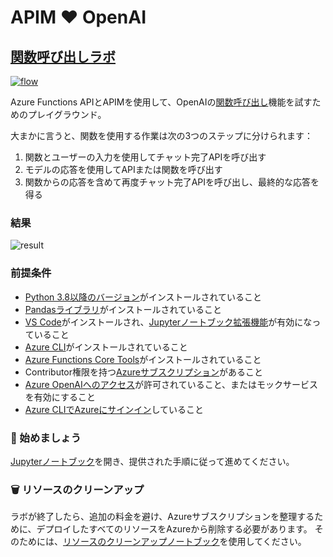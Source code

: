 # APIM ❤️ OpenAI

## [関数呼び出しラボ](function-calling.ipynb)

[![flow](../../images/function-calling.gif)](function-callingg.ipynb)

Azure Functions APIとAPIMを使用して、OpenAIの[関数呼び出し](https://learn.microsoft.com/en-us/azure/ai-services/openai/how-to/function-calling?tabs=non-streaming%2Cpython)機能を試すためのプレイグラウンド。

大まかに言うと、関数を使用する作業は次の3つのステップに分けられます：

1. 関数とユーザーの入力を使用してチャット完了APIを呼び出す
2. モデルの応答を使用してAPIまたは関数を呼び出す
3. 関数からの応答を含めて再度チャット完了APIを呼び出し、最終的な応答を得る

### 結果

![result](result.png)

### 前提条件

- [Python 3.8以降のバージョン](https://www.python.org/)がインストールされていること
- [Pandasライブラリ](https://pandas.pydata.org/)がインストールされていること
- [VS Code](https://code.visualstudio.com/)がインストールされ、[Jupyterノートブック拡張機能](https://marketplace.visualstudio.com/items?itemName=ms-toolsai.jupyter)が有効になっていること
- [Azure CLI](https://learn.microsoft.com/en-us/cli/azure/install-azure-cli)がインストールされていること
- [Azure Functions Core Tools](https://learn.microsoft.com/en-us/azure/azure-functions/functions-run-local?tabs=windows%2Cisolated-process%2Cnode-v4%2Cpython-v2%2Chttp-trigger%2Ccontainer-apps&pivots=programming-language-python#install-the-azure-functions-core-tools)がインストールされていること
- Contributor権限を持つ[Azureサブスクリプション](https://azure.microsoft.com/en-us/free/)があること
- [Azure OpenAIへのアクセス](https://aka.ms/oai/access)が許可されていること、またはモックサービスを有効にすること
- [Azure CLIでAzureにサインイン](https://learn.microsoft.com/en-us/cli/azure/authenticate-azure-cli-interactively)していること

### 🚀 始めましょう

[Jupyterノートブック](built-in-logging.ipynb)を開き、提供された手順に従って進めてください。

### 🗑️ リソースのクリーンアップ

ラボが終了したら、追加の料金を避け、Azureサブスクリプションを整理するために、デプロイしたすべてのリソースをAzureから削除する必要があります。
そのためには、[リソースのクリーンアップノートブック](clean-up-resources.ipynb)を使用してください。